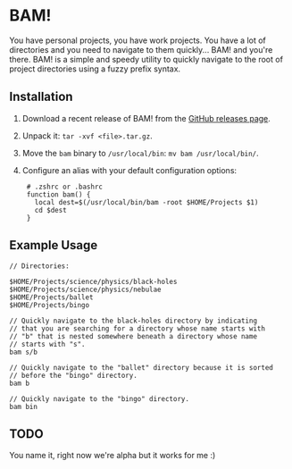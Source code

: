 # BAM!

You have personal projects, you have work projects. You have a lot of directories and you need to navigate to them quickly... BAM! and you're there. BAM! is a simple and speedy utility to quickly navigate to the root of project directories using a fuzzy prefix syntax.

## Installation

1. Download a recent release of BAM! from the [GitHub releases page](https://github.com/panthomakos/bam/releases).
2. Unpack it: `tar -xvf <file>.tar.gz`.
3. Move the `bam` binary to `/usr/local/bin`: `mv bam /usr/local/bin/`.
4. Configure an alias with your default configuration options:

        # .zshrc or .bashrc
        function bam() {
          local dest=$(/usr/local/bin/bam -root $HOME/Projects $1)
          cd $dest
        }

## Example Usage

    // Directories:

    $HOME/Projects/science/physics/black-holes
    $HOME/Projects/science/physics/nebulae
    $HOME/Projects/ballet
    $HOME/Projects/bingo

    // Quickly navigate to the black-holes directory by indicating
    // that you are searching for a directory whose name starts with
    // "b" that is nested somewhere beneath a directory whose name
    // starts with "s".
    bam s/b

    // Quickly navigate to the "ballet" directory because it is sorted
    // before the "bingo" directory.
    bam b

    // Quickly navigate to the "bingo" directory.
    bam bin

## TODO

You name it, right now we're alpha but it works for me :)
